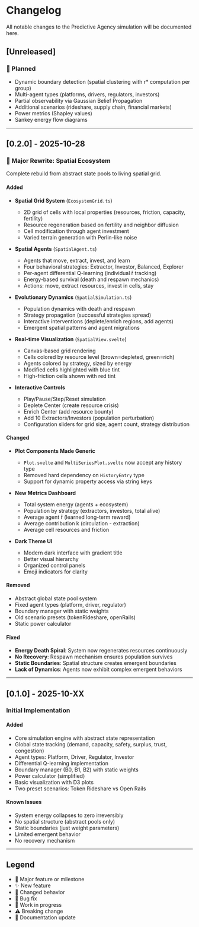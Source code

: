 # Changelog

All notable changes to the Predictive Agency simulation will be documented here.

## [Unreleased]

### 🚧 Planned
- Dynamic boundary detection (spatial clustering with r* computation per group)
- Multi-agent types (platforms, drivers, regulators, investors)
- Partial observability via Gaussian Belief Propagation
- Additional scenarios (rideshare, supply chain, financial markets)
- Power metrics (Shapley values)
- Sankey energy flow diagrams

---

## [0.2.0] - 2025-10-28

### 🎉 Major Rewrite: Spatial Ecosystem

Complete rebuild from abstract state pools to living spatial grid.

#### Added
- **Spatial Grid System** (`EcosystemGrid.ts`)
  - 2D grid of cells with local properties (resources, friction, capacity, fertility)
  - Resource regeneration based on fertility and neighbor diffusion
  - Cell modification through agent investment
  - Varied terrain generation with Perlin-like noise

- **Spatial Agents** (`SpatialAgent.ts`)
  - Agents that move, extract, invest, and learn
  - Four behavioral strategies: Extractor, Investor, Balanced, Explorer
  - Per-agent differential Q-learning (individual r̄ tracking)
  - Energy-based survival (death and respawn mechanics)
  - Actions: move, extract resources, invest in cells, stay

- **Evolutionary Dynamics** (`SpatialSimulation.ts`)
  - Population dynamics with death and respawn
  - Strategy propagation (successful strategies spread)
  - Interactive interventions (deplete/enrich regions, add agents)
  - Emergent spatial patterns and agent migrations

- **Real-time Visualization** (`SpatialView.svelte`)
  - Canvas-based grid rendering
  - Cells colored by resource level (brown=depleted, green=rich)
  - Agents colored by strategy, sized by energy
  - Modified cells highlighted with blue tint
  - High-friction cells shown with red tint

- **Interactive Controls**
  - Play/Pause/Step/Reset simulation
  - Deplete Center (create resource crisis)
  - Enrich Center (add resource bounty)
  - Add 10 Extractors/Investors (population perturbation)
  - Configuration sliders for grid size, agent count, strategy distribution

#### Changed
- **Plot Components Made Generic**
  - `Plot.svelte` and `MultiSeriesPlot.svelte` now accept any history type
  - Removed hard dependency on `HistoryEntry` type
  - Support for dynamic property access via string keys

- **New Metrics Dashboard**
  - Total system energy (agents + ecosystem)
  - Population by strategy (extractors, investors, total alive)
  - Average agent r̄ (learned long-term reward)
  - Average contribution k (circulation - extraction)
  - Average cell resources and friction

- **Dark Theme UI**
  - Modern dark interface with gradient title
  - Better visual hierarchy
  - Organized control panels
  - Emoji indicators for clarity

#### Removed
- Abstract global state pool system
- Fixed agent types (platform, driver, regulator)
- Boundary manager with static weights
- Old scenario presets (tokenRideshare, openRails)
- Static power calculator

#### Fixed
- **Energy Death Spiral**: System now regenerates resources continuously
- **No Recovery**: Respawn mechanism ensures population survives
- **Static Boundaries**: Spatial structure creates emergent boundaries
- **Lack of Dynamics**: Agents now exhibit complex emergent behaviors

---

## [0.1.0] - 2025-10-XX

### Initial Implementation

#### Added
- Core simulation engine with abstract state representation
- Global state tracking (demand, capacity, safety, surplus, trust, congestion)
- Agent types: Platform, Driver, Regulator, Investor
- Differential Q-learning implementation
- Boundary manager (B0, B1, B2) with static weights
- Power calculator (simplified)
- Basic visualization with D3 plots
- Two preset scenarios: Token Rideshare vs Open Rails

#### Known Issues
- System energy collapses to zero irreversibly
- No spatial structure (abstract pools only)
- Static boundaries (just weight parameters)
- Limited emergent behavior
- No recovery mechanism

---

## Legend

- 🎉 Major feature or milestone
- ✨ New feature
- 🔧 Changed behavior
- 🐛 Bug fix
- 🚧 Work in progress
- ⚠️ Breaking change
- 📝 Documentation update

